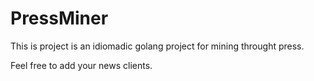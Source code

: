 # PressMiner

This is project is an idiomadic golang project for mining throught press.

Feel free to add your news clients.
